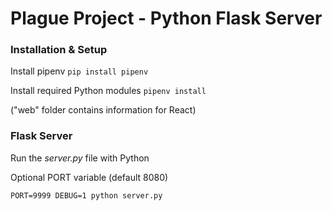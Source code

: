 # Plague Project - Python Flask Server


### Installation & Setup
Install pipenv ```pip install pipenv```

Install required Python modules 
```pipenv install``` 

("web" folder contains information for React) 

### Flask Server

Run the _server.py_ file with Python

Optional PORT variable (default 8080)

```PORT=9999 DEBUG=1 python server.py```